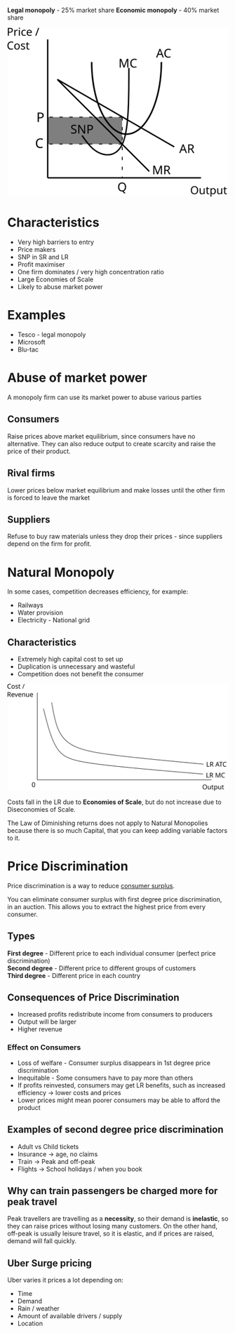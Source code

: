 **Legal monopoly** - 25% market share
**Economic monopoly** - 40% market share

![Monopoly](diagrams/monopolistic_sr.svg#mono-black)

# Characteristics #
- Very high barriers to entry
- Price makers
- SNP in SR and LR
- Profit maximiser
- One firm dominates / very high concentration ratio
- Large Economies of Scale
- Likely to abuse market power

# Examples #
- Tesco - legal monopoly
- Microsoft
- Blu-tac

# Abuse of market power #
A monopoly firm can use its market power to abuse various parties

## Consumers ##
Raise prices above market equilibrium, since consumers have no alternative. 
They can also reduce output to create scarcity and raise the price of their product.

## Rival firms ##
Lower prices below market equilibrium and make losses until the other firm is forced to leave the market

## Suppliers ##
Refuse to buy raw materials unless they drop their prices - since suppliers depend on the firm for profit.

# Natural Monopoly #
In some cases, competition decreases efficiency, for example:
- Railways
- Water provision
- Electricity - National grid

## Characteristics ##
- Extremely high capital cost to set up
- Duplication is unnecessary and wasteful
- Competition does not benefit the consumer

![A Natural monopoly diagram, showing costs start very high and continually decrease](diagrams/natural_monopoly.svg#mono-black)

Costs fall in the LR due to **Economies of Scale**, but do not increase due to Diseconomies of Scale.

The Law of Diminishing returns does not apply to Natural Monopolies because there is so much Capital, that you can keep adding variable factors to it.

# Price Discrimination #
Price discrimination is a way to reduce <a href="../surplus.html">consumer surplus</a>.

You can eliminate consumer surplus with first degree price discrimination, in an auction.
This allows you to extract the highest price from every consumer.

## Types ##

**First degree** - Different price to each individual consumer (perfect price discrimination)  
**Second degree** - Different price to different groups of customers  
**Third degree** - Different price in each country

## Consequences of Price Discrimination ##
- Increased profits redistribute income from consumers to producers
- Output will be larger
- Higher revenue

### Effect on Consumers ###
- Loss of welfare - Consumer surplus disappears in 1st degree price discrimination
- Inequitable - Some consumers have to pay more than others
- If profits reinvested, consumers may get LR benefits, such as increased efficiency -> lower costs and prices
- Lower prices might mean poorer consumers may be able to afford the product

## Examples of second degree price discrimination ##
- Adult vs Child tickets
- Insurance -> age, no claims
- Train -> Peak and off-peak
- Flights -> School holidays / when you book

## Why can train passengers be charged more for peak travel ##
Peak travellers are travelling as a **necessity**, so their demand is **inelastic**, so they can raise prices without losing many customers.
On the other hand, off-peak is usually leisure travel, so it is elastic, and if prices are raised, demand will fall quickly.

## Uber Surge pricing ##
Uber varies it prices a lot depending on:
- Time
- Demand
- Rain / weather
- Amount of available drivers / supply
- Location